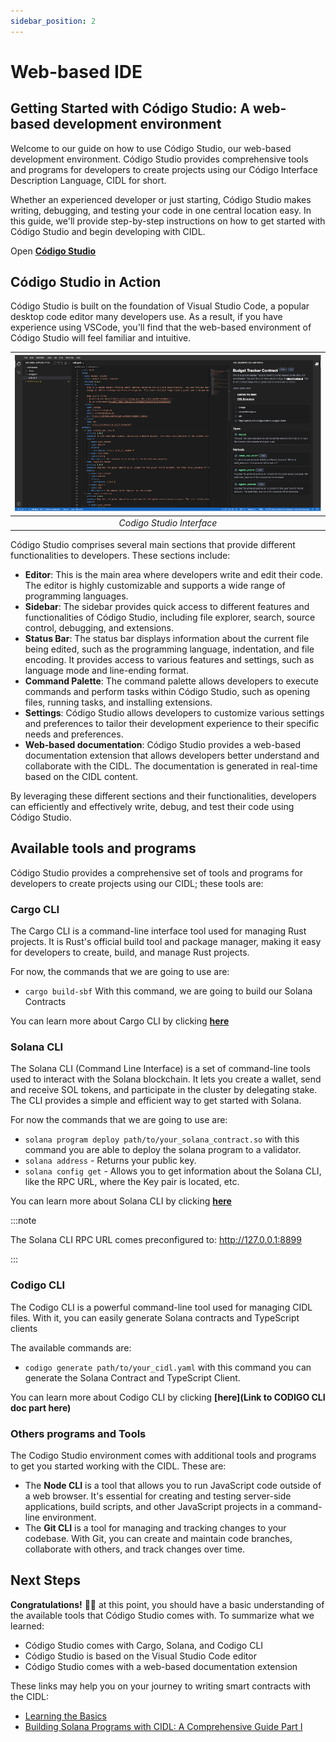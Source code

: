 ```yaml
---
sidebar_position: 2
---
```


# Web-based IDE

## Getting Started with Código Studio: A web-based development environment
Welcome to our guide on how to use Código Studio, our web-based development environment. Código Studio provides comprehensive tools and programs for developers to create projects using our Código Interface Description Language, CIDL for short.

Whether an experienced developer or just starting, Código Studio makes writing, debugging, and testing your code in one central location easy. In this guide, we'll provide step-by-step instructions on how to get started with Código Studio and begin developing with CIDL.

Open **[Código Studio](https://studio.codigo.ai)**

## Código Studio in Action
Código Studio is built on the foundation of Visual Studio Code, a popular desktop code editor many developers use. As a result, if you have experience using VSCode, you'll find that the web-based environment of Código Studio will feel familiar and intuitive.

| ![Codigo Studio](../../static/img/Codigo-Studio.png) |
| :-------------------------------------------------: |
|                 *Codigo Studio Interface*           |

Código Studio comprises several main sections that provide different functionalities to developers. These sections include:
- **Editor**: This is the main area where developers write and edit their code. The editor is highly customizable and supports a wide range of programming languages.
- **Sidebar**: The sidebar provides quick access to different features and functionalities of Código Studio, including file explorer, search, source control, debugging, and extensions.
- **Status Bar**: The status bar displays information about the current file being edited, such as the programming language, indentation, and file encoding. It provides access to various features and settings, such as language mode and line-ending format.
- **Command Palette**: The command palette allows developers to execute commands and perform tasks within Código Studio, such as opening files, running tasks, and installing extensions.
- **Settings**: Código Studio allows developers to customize various settings and preferences to tailor their development experience to their specific needs and preferences.
- **Web-based documentation**: Código Studio provides a web-based documentation extension that allows developers better understand and collaborate with the CIDL. The documentation is generated in real-time based on the CIDL content.

By leveraging these different sections and their functionalities, developers can efficiently and effectively write, debug, and test their code using Código Studio.

## Available tools and programs
Código Studio provides a comprehensive set of tools and programs for developers to create projects using our CIDL; these tools are:

### Cargo CLI
The Cargo CLI is a command-line interface tool used for managing Rust projects. It is Rust's official build tool and package manager, making it easy for developers to create, build, and manage Rust projects.

For now, the commands that we are going to use are:

- `cargo build-sbf` With this command, we are going to build our Solana Contracts

You can learn more about Cargo CLI by clicking **[here](https://doc.rust-lang.org/cargo/commands/index.html)**

### Solana CLI

The Solana CLI (Command Line Interface) is a set of command-line tools used to interact with the Solana blockchain. It lets you create a wallet, send and receive SOL tokens, and participate in the cluster by delegating stake. The CLI provides a simple and efficient way to get started with Solana.

For now the commands that we are going to use are:

- `solana program deploy path/to/your_solana_contract.so` with this command you are able to deploy the solana program to a validator.
- `solana address` - Returns your public key.
- `solana config get` - Allows you to get information about the Solana CLI, like the RPC URL, where the Key pair is located, etc.

You can learn more about Solana CLI by clicking **[here](https://docs.solana.com/cli/conventions)**

:::note

The Solana CLI RPC URL comes preconfigured to: http://127.0.0.1:8899

:::

### Codigo CLI

The Codigo CLI is a powerful command-line tool used for managing CIDL files. With it, you can easily generate Solana contracts and TypeScript clients

The available commands are:

- `codigo generate path/to/your_cidl.yaml` with this command you can generate the Solana Contract and TypeScript Client. 

You can learn more about Codigo CLI by clicking **[here](Link to CODIGO CLI doc part here)**

### Others programs and Tools

The Codigo Studio environment comes with additional tools and programs to get you started working with the CIDL. These are:

- The **Node CLI** is a tool that allows you to run JavaScript code outside of a web browser. It's essential for creating and testing server-side applications, build scripts, and other JavaScript projects in a command-line environment.
- The **Git CLI** is a tool for managing and tracking changes to your codebase. With Git, you can create and maintain code branches, collaborate with others, and track changes over time.

## Next Steps

**Congratulations!** 🎉👏 at this point, you should have a basic understanding of the available tools that Código Studio comes with. To summarize what we learned:

- Código Studio comes with Cargo, Solana, and Codigo CLI
- Código Studio is based on the Visual Studio Code editor
- Código Studio comes with a web-based documentation extension 

These links may help you on your journey to writing smart contracts with the CIDL:

- [Learning the Basics](https://docs.codigo.ai/cidl/Learning%20the%20Basics)
- [Building Solana Programs with CIDL: A Comprehensive Guide Part I](https://docs.codigo.ai/guides/guide-1)
